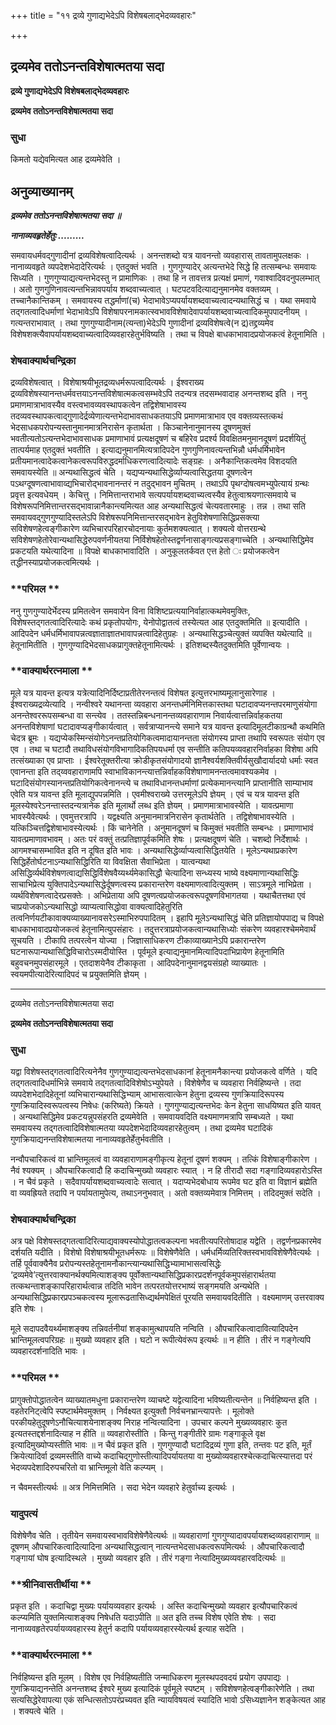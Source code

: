 +++
title = "११ द्रव्ये गुणाद्यभेदेऽपि विशेषबलाद्भेदव्यवहारः"

+++


## द्रव्यमेव ततोऽनन्तविशेषात्मतया सदा

**द्रव्ये गुणाद्यभेदेऽपि विशेषबलाद्भेदव्यवहारः**

**द्रव्यमेव ततोऽनन्तविशेषात्मतया सदा**

### **सुधा**

किमतो यद्येवमित्यत आह द्रव्यमेवेति ।

## **अनुव्याख्यानम्**

***द्रव्यमेव ततोऽनन्तविशेषात्मतया सदा ॥***

***नानाव्यवहृतेर्हेतुः .........***

समवायधर्मवद्गुणादीनां द्रव्यविशेषत्वादित्यर्थः । अनन्तशब्दो यत्र यावनन्तो व्यवहारास् तावतामुपलक्षकः । नानाव्यवहृते व्यपदेशभेदादेरित्यर्थः । एतदुक्तं भवति । गुणगुण्यादेर् अत्यन्तभेदे सिद्धे हि तत्सम्बन्धः समवायः सिध्यति । गुणगुण्याद्यत्यन्तभेदस्तु न प्रामाणिकः । तथा हि न तावत्तत्र प्रत्यक्षं प्रमाणं, गवाश्वादिवदनुपलम्भात् । अतो गुणगुणिनावत्यन्तभिन्नावपर्याय शब्दवाच्यत्वात् । घटपटवदित्याद्यनुमानमेव वक्तव्यम् । तच्चानैकान्तिकम् । समवायस्य तद्धर्माणां(च) भेदाभावेऽप्यपर्यायशब्दवाच्यत्वादन्यथासिद्धं च । यथा समवाये तद्गतत्वादिधर्माणां भेदाभावेऽपि विशेषापरनामकात्स्वभावविशेषादेवापर्यायशब्दवाच्यत्वादिकमुपपादनीयम् । गत्यन्तराभावात् । तथा गुणगुण्यादीनाम(त्यन्ता)भेदेऽपि गुणादीनां द्रव्यविशेषत्वे(न द्र)तद्द्रव्यमेव विशेषशक्त्यैवापर्यायशब्दवाच्यत्वादिव्यवहारहेतुर्भविष्यति । तथा च विपक्षे बाधकाभावादप्रयोजकत्वं हेतूनामिति ।

### **शेषवाक्यार्थचन्द्रिका**

द्रव्यविशेषत्वात् । विशेषाश्रयीभूतद्रव्यधर्मरूपत्वादित्यर्थः । ईश्वराख्य द्रव्यविशेषस्यानन्तधर्मवत्तयाऽनन्तविशेषात्मकत्वसम्भवेऽपि तदन्यत्र तदसम्भवादाह अनन्तशब्द इति । ननु प्रमाणमात्राभावस्यैव वस्त्वभावव्यवस्थापकत्वेन तद्विशेषाभावस्य तदव्यवस्थापकत्वाद्गुणादेर्द्रव्येणात्यन्तभेदाभावसाधकतयाऽपि प्रमाणमात्राभाव एव वक्तव्यस्तत्कथं भेदसाधकपरोपन्यस्तानुमानमात्रनिरासेन कृतार्थता । किञ्चानेनानुमानस्य दूषणमुक्तं भवतीत्यतोऽत्यन्तभेदाभावसाधक प्रमाणाभावं प्रत्यक्षदूषणं च बहिरेव प्रदर्श्य विवक्षितमनुमानदूषणं प्रदर्शयितुं तात्पर्यमाह एतदुक्तं भवतीति । इत्याद्यनुमानमित्यत्रादिपदेन गुणगुणिनावत्यन्तभिन्नौ धर्मधर्मिभावेन प्रतीयमानत्वादेकत्वानेकत्वरूपविरुद्धदर्माधिकरणत्वादित्यादेः सङ्ग्रहः । अनैकान्तिकत्वमेव विशदयति समवायस्येति ॥ अन्यथासिद्धत्वं चेति । यद्यप्यन्यथासिद्धेर्व्याप्यत्वासिद्धतया दूषणत्वेन पऽथग्दूषणत्वाभावाव्द्यभिचारोद्भावनानन्तरं न तदुद्भावन मुचितम् । तथाऽपि पृथग्दोषत्वमभ्युपेत्यायं ग्रन्थः प्रवृत्त इत्यवधेयम् । केचित्तु । निमित्तान्तराभावे सत्यपर्यायशब्दवाच्यत्वस्यैव हेतुत्वाश्रयणात्समवाये च विशेषरूपनिमित्तान्तरसद्भावान्नानैकान्त्यमित्यत आह अन्यथासिद्धत्वं चेत्यवतारमाहुः । तन्न । तथा सति समवायवद्गुणगुण्यादिस्तलेऽपि विशेषरूपनिमित्तान्तरसद्भावेन हेतुविशेषणासिद्धिप्रसक्त्या सविशेषणहेत्वङ्गीकारेण व्यभिचारपरिहारचोदनायाः कुर्तमशक्यत्वात् । शक्यत्वे वोत्तरग्रन्थे सविशेषणहेतोरेवान्यथासिद्धेरुपवर्णनीयतया निर्विशेषहेतोस्तद्वर्णनासाङ्गत्यप्रसङ्गाच्चेति । अन्यथासिद्धिमेव प्रकटयति यथेत्यादिना ॥ विपक्षे बाधकाभावादिति । अनुकूलतर्कवत एत्त हेतो ः प्रयोजकत्वेन तद्धीनस्याप्रयोजकत्वमित्यर्थः ।

### **परिमल **

ननु गुणगुण्यादेर्भेदस्य प्रमितत्वेन समवायेन विना विशिष्टप्रत्ययानिर्वाहात्कथमेवमुक्तिः, विशेषस्तद्गतत्वादिरित्यादेः कथं प्रकृतोपयोगः, येनोपोद्वातत्वं तस्येत्यत आह एतदुक्तमिति ॥ इत्यादीति । आदिपदेन धर्मधर्मिभावापन्नत्वज्ञाताज्ञातभावापन्नत्वादिहेतुग्रहः । अन्यथासिद्धञ्चेत्युक्तं व्यपक्ति यथेत्यादि ॥ हेतूनामितीति । गुणगुण्यादिभेदसाधकप्रागुक्तहेतूनामित्यर्थः । इतिशब्दस्यैतदुक्तमिति पूर्वेणान्वयः ।

### **वाक्यार्थरत्नमाला **

मूले यत्र यावन्त इत्यत्र यत्रेत्यादिनिर्दिष्टाप्रतीतेरनन्तत्वं विशेषत इत्युत्तरभाष्यमूलानुसारेणाह । ईश्वराख्यद्रव्येत्यादि । नन्वीश्वरे यथानन्ता व्यवहारा अनन्तधर्मनिमित्तकास्तथा घटादावप्यनन्तपरमाणुसंयोगा अनन्तेश्वररूपसम्बन्धा वा सन्त्येव । ततस्तन्निबन्धनानन्तव्यवहाराणाम निवार्यत्वात्तन्निर्वाहकतया अनन्तविशेषाणां घटादावप्यङ्गीकार्यत्वात् । सर्वत्राप्यानन्त्ये समाने यत्र यावन्त इत्यादिमूलटीकाग्रन्थौ कथमिति चेदत्र ब्रूमः । यद्यप्येकस्मिन्संयोगेऽनन्तप्रतियोगिकत्वमादायानन्तता संयोगस्य प्राप्ता तथापि स्वरूपतः संयोग एव एव । तथा च घटादौ तथाविधसंयोगविभागादिकतिपयधर्मा एव सन्तीति कतिपयव्यवहारनिर्वाहका विशेषा अपि तत्संख्याका एव प्राप्ताः । ईश्वरेतूक्तरीत्या क्रोडीकृतसंयोगादयो ज्ञानैश्वर्यशक्तिवीर्यसुखौदार्यादयो धर्माः स्वत एवानन्ता इति तद्य्ववहाराणामपि स्वाभाविकानन्त्यात्तन्निर्वाहकविशेषाणामनन्तत्वमावश्यकमेव । घटादिसंयोगस्यानन्तप्रतियोगिकत्वेनानन्त्ये च तथाविधानन्तधर्माणां प्रत्येकमानन्त्यानि प्राप्तानीति साम्याभाव एवेति यत्र यावन्त इति मूलाद्युपपन्नमिति । एवमीश्वराख्ये उत्तरमूलेऽपि ज्ञेयम् । एवं च यत्र यावन्त इति मूलस्येश्वरेऽनन्तास्तदन्यत्रानेक इति मूलार्थो लब्ध इति ज्ञेयम् । प्रमाणमात्राभावस्येति । यावत्प्रमाणा भावस्यैवेत्यर्थः । एवमुत्तरत्रापि । यद्वक्ष्यति अनुमानमात्रनिरासेन कृतार्थतेति । तद्विशेषाभावस्येति । यत्किञ्चित्तद्विशेषाभावस्येत्यर्थः । किं चानेनेति । अनुमानदूषणं च किमुक्तं भवतीति सम्बन्धः । प्रमाणाभावं यावत्प्रमाणावभावम् । अतः परं वक्तुं तत्प्रतिज्ञापूर्वकमिति शेषः । प्रत्यक्षदूषणं चेति । चशब्दो निर्देशार्थः । आगमश्चासम्भावित इति न दूषित इति भावः । अन्यथासिद्धेर्व्याप्यत्वासिद्धितयेति । मूलेऽन्यथाप्रकारेण सिद्धिर्हेतोर्घटनाऽन्यथासिद्धिरिति या विवक्षिता सैवाभिप्रेता । यात्वन्यथा असिद्धिर्व्यर्थविशेषणत्वाद्यसिद्धिर्विशेषवैय्यर्थ्यमेकासिद्धौ चेत्यादिना सन्ध्यस्य भाष्ये वक्ष्यमाणान्यथासिद्धिः साचाभिप्रेत्य युक्तिपादेऽन्यथासिद्धेर्दूषणत्वस्य प्रकारान्तरेण वक्ष्यमाणत्वादित्युक्तम् । साऽत्रमूले नाभिप्रेता । व्यर्थविशेषणत्वादेरप्रसक्तेः । अभिप्रेताया अपि दूषणत्वप्रयोजकत्वरूपदूषणविभागतया । यथाचैतत्तथा एवं चाप्रयोजकोऽन्यथासिद्धो व्याप्यत्वासिद्धोवा वाक्यत्वादिहेतुरिति तत्वनिर्णयटीकावाक्यव्याख्यानावसरेऽस्माभिरुपपादितम् । इहापि मूलेऽन्यथासिद्धं चेति प्रतिज्ञायोपपाद्य च विपक्षे बाधकाभावादप्रयोजकत्वं हेतूनामित्युपसंहारः । तदुत्तरत्राप्रयोजकत्वान्यथासिध्योः संकरेण व्यवहारश्चेममेवार्थं सूचयति । टीकापि तत्परत्वेन योज्या । जिज्ञासाधिकरण टीकाव्याख्यानेऽपि प्रकारान्तरेण घटनारूपान्यथासिद्धिविचारोऽस्मदीयोस्ति । पूर्वमूले इत्याद्यनुमानमित्यादिपदाभिप्रायेण हेतूनामिति बहुवचनमुपसंहारमूले । एतदाशयेनैव टीकाकृता । आदिपदेनानुमानद्वयसंग्रहो व्याख्यातः । स्वयमपीत्यादेरित्यादिपदं च प्रयुक्तमिति ज्ञेयम् ।

------------------------------------------------------------------------

द्रव्यमेव ततोऽनन्तविशेषात्मतया सदा

**द्रव्यमेव ततोऽनन्तविशेषात्मतया सदा**

### **सुधा**

यद्वा विशेषस्तद्गतत्वादिरित्यनेनैव गुणगुण्याद्यत्यन्तभेदसाधकानां हेतूनामनैकान्त्या प्रयोजकत्वे वर्णिते । यदि तद्गतत्वादिधर्माभिन्ने समवाये तद्गतत्वादिविशेषोऽभ्युपेयते । विशेषेणैव च व्यवहारा निर्वहिष्यन्ते । तदा व्यपदेशभेदादिहेतूनां व्यभिचारान्यथासिद्धिभ्याम् आभासत्वात्केन हेतुना द्रव्यस्य गुणक्रियादिरूपस्य गुणक्रियादिस्वरूपत्वस्य निषेधः (करिष्यते) क्रियते । गुणगुण्याद्यत्यन्तभेदः केन हेतुना साधयिष्यत इति यावत् । अन्यथासिद्धिमेव प्रकटयन्नुपसंहरति द्रव्यमेवेति । समवायवदिति वक्ष्यमाणमत्रापि सम्बध्यते । यथा समवायस्य तद्गतत्वादिविशेषात्मतया व्यपदेशभेदादिव्यवहारहेतुत्वम् । तथा द्रव्यमेव घटादिकं गुणक्रियाद्यनन्तविशेषात्मतया नानाव्यवहृतेर्हेतुर्भवतीति ।

नन्वौपचारिकत्वं वा भ्रान्तिमूलत्वं वा व्यवहाराणामङ्गीकृत्य हेतूनां दूषणं शक्यम् । तत्किं विशेषाङ्गीकारेण । नैवं श्यक्यम् । औपचारिकत्वादौ हि कदाचिन्मुख्यो व्यवहारः स्यात् । न हि तीरादौ सदा गङ्गादिव्यवहारोऽस्ति । न चैवं प्रकृते । सदैवापर्यायशब्दवाच्यत्वादेः सत्वात् । यदाप्यभेदबोधाय रूपमेव घट इति वा विज्ञानं ब्रह्मेति वा व्यवह्रियते तदापि न पर्यायतामुपेत्य, तथाऽननुभवात् । अतो वक्तव्यमेवात्र निमित्तम् । तदिदमुक्तं सदेति ।

### **शेषवाक्यार्थचन्द्रिका**

अत्र पक्षे विशेषस्तद्गतत्वादिरित्याद्यवाक्यस्योपोद्धातत्वकल्पना भवतीत्यपरितोषादाह यद्वेति । तद्वर्णनप्रकारमेव दर्शयति यदीति । विशेषो विशेषाश्रयीभूतधर्मरूपः ॥ विशेषेणैवेति । धर्मधर्मिव्यतिरिक्तस्वभावविशेषेणैवेत्यर्थः । तर्हि पूर्ववाक्यैनैव प्ररोपन्यस्तहेतूनामनौकान्त्यान्यथासिद्धिभ्यामाभासत्वसिद्धेः ‘द्रव्यमेवे’त्युत्तरवाक्यानर्थक्यमित्याशङ्क्य पूर्वोक्तान्यथासिद्धिप्रकारप्रदर्शनपूर्वकमुपसंहारार्थतया तत्कथन्ताशङ्कापरिहारार्थत्वान्न तदिति भावेन तत्परतयोत्तरभाष्यं सङ्गमयति अन्यथेति । अन्यथासिद्धिप्रकारप्रपञ्चकत्वस्य मूलारूढतासिध्द्यर्थमपेक्षितं पूरयति समवायवदितीति । वक्ष्यमाणम् उत्तरवाक्य इति शेषः ।

मूले सदापदवैयर्थ्यमाशङ्क्य तन्निवर्तनीयां शङ्कामुत्थापयति नन्विति । औपचारिकत्वादावित्यादिपदेन भ्रान्तिमूलत्वपरिग्रहः ॥ मुख्यो व्यवहार इति । घटो न रूपीत्येवंरूप इत्यर्थः ॥ न हीति । तीरं न गङ्गेत्यपि व्यवहारदर्शनादिति भावः ।

### **परिमल **

प्रागुक्तोपोद्धातत्वेन व्याख्यातमधुना प्रकारान्तरेण व्याचष्टे यद्वेत्यादिना भविष्यतीत्यन्तेन ॥ निर्वहिष्यन्त इति । वहतेरनिट्त्वेपि स्पष्टार्थमेवमुक्तम् । निर्वक्ष्यत इत्युक्तौ निर्वचनभ्रान्त्यापत्तेः । मूलोक्ते परकीयहेतुदूषणेऽनौचित्याशयेनाशङ्क्य निराह नन्वित्यादिना । उपचार कल्पने मुख्यव्यवहारः कुत इत्यतस्तद्दर्शनादित्याह न हीति ॥ व्यवहारोस्तीति । किन्तु गङ्गीतीरे ग्रामः गङ्गाकूले वृक्ष इत्यादिमुख्योप्यस्तीति भावः ॥ न चैवं प्रकृत इति । गुणगुण्यादौ घटादिद्रव्यं गुणा इति, तन्तवः पट इति, मूर्तं क्रियेत्यादिर्वा द्रव्यमस्तीति वाच्ये कदाचिद्गुणोस्तीत्यादिपर्यायतया वा मुख्योव्यवहारश्चेत्कदाचित्स्यात्तदा परं भेदव्यपदेशादिरुपचरितो वा भ्रान्तिमूलो वेति कल्प्यम् ।

न चैवमस्तीत्यर्थः ॥ अत्र निमित्तमिति । सदा भेदेन व्यवहारे हेतुर्वाच्य इत्यर्थः ।

### **यादुपत्यं**

विशेषेणैव चेति । तृतीयेन समवायस्वभावविशेषेणैवेत्यर्थः ॥ व्यवहाराणां गुणगुण्यादावपर्यायशब्दव्यवहाराणाम् ॥ दूषणम् औपचारिकत्वादित्यादिना अन्यथासिद्धत्वान् नात्यन्तभेदसाधकत्वरूपमित्यर्थः । औपचारिकत्वादौ गङ्गायां घोष इत्यादिस्थले । मुख्यो व्यवहार इति । तीरं गङ्गा नेत्यादिमुख्यव्यवहारवदित्यर्थः ॥

### **श्रीनिवासतीर्थीया **

प्रकृत इति । कदाचिद्वा मुख्यः पर्यायव्यवहार इत्यर्थः । अस्ति कदाचिन्मुख्यो व्यवहार इत्यौपचारिकत्वं कल्प्यमिति युक्तमित्याशङ्क्य निषेधति यदाऽपीति ॥ अत इति तच्च विशेष एवेति शेषः । सदा नानाव्यवहृतेरपर्यायव्यवहारस्य हेतुर्न कदापि पर्यायव्यवहारस्येत्यर्थ इत्याह सदेति ।

### **वाक्यार्थरत्नमाला **

निर्वहिष्यन्त इति मूलम् । विशेष एव निर्वहिष्यतीति जन्माधिकरण मूलस्थपदवदयं प्रयोग उपपाद्यः । गुणक्रियाद्यनन्तेति अनन्तशब्द ईश्वरे मुख्य इत्यादिकं पूर्वमूले स्पष्टम् । सविशेषणहेत्वङ्गीकारेणेति । तथा सत्यसिद्धेरेवापत्या एकं सन्धित्सतोऽपरंप्रच्यवत इति न्यायविषयत्वं स्यादिति भावो ऽसिध्यज्ञानेन शङ्केत्यत आह । शक्यत्वे चेति ।

